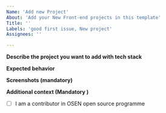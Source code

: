 ```yaml
---
Name: 'Add new Project'
About: 'Add your New Front-end projects in this template'
Title: ''
Labels: 'good first issue, New project'
Assignees: ''

---
```


**Describe the project you want to add with tech stack**
<!-- A clear and concise description of what the bug is. -->

**Expected behavior**
<!-- A clear and concise description of what you expected to happen. -->

**Screenshots (mandatory)**
<!-- Please , add screenshots to help explain your problem. -->

**Additional context (Mandatory )**
<!--Are you attending OSEN Code Collab Carnival 2023?  --> 
- [ ] I am a contributor in OSEN open source programme


<!-- [X] - put a cross/X inside [] to check the  appropriate box -->
